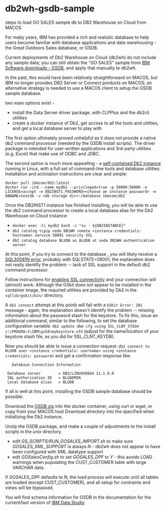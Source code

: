 # db2wh-gsdb-sample
steps to load GO SALES sample db to DB2 Warehouse on Cloud from MACOS

For maby years, IBM has provided a rich and realistic database to help users become familiar with database applications and data warehousing - the Great Outdoors Sales database, or GSDB.

Current deployments of Db2 Warehouse on Cloud (db2wh) do not include any sample data; you can still obtain the "GO SALES" sample from [IBM Software downloads - GSDB](ftp://ftp.software.ibm.com/software/data/sample/GSDB_DB2_LUW_ZOS_v2r3.zip), and apply that manually to db2wh.

In the past, this would have been relatively straightforward on MACOS, but IBM no longer provides DB2 Server or Connect products on MACOS; an alternative strategy is needed to use a MACOS client to setup the GSDB sample database.

two main options exist -
+ install the Data Server driver package, with CLPPlus and the db2cli utilities
+ create a docker instance of Db2, get access to all the tools and utilities, and get a local database server to play with

The first option ultimately proved unhelpful as it does not provide a native db2 command processor (needed by the GSDB install scripts). The driver package is intended for user-written applications and 3rd-party utilities (e.g. Excel) that make use of ODBC and JDBC.

The second option is much more appealling - a [self-contained Db2 instance](https://hub.docker.com/r/ibmcom/db2) running in Linux, with a full set of command-line tools and database utilities. Installation and activiation instructions are clear and simple:
```
docker pull ibmcom/db2:latest
docker run -itd --name mydb2 --privileged=true -p 50000:50000 -e LICENSE=accept -e DB2INST1_PASSWORD=<choose an instance password> -e DBNAME=testdb -v <db storage dir>:/database ibmcom/db2
```
Once the DB2INST1 instance has finished installing, you will be able to use the db2 command processor to create a local database alias for the Db2 Warehouse on Cloud instance:
+ `docker exec -ti mydb2 bash -c "su - ${DB2INSTANCE}"`
+ `db2 catalog tcpip node DB2WH remote <instance credentials: hostname> service 50001 security SSL`
+ `db2 catalog database BLUDB as BLUDB at node DB2WH authentication server`

At this point, if you try to connect to the database , you will likely receive a [SQL30081N error](https://www.ibm.com/support/pages/sql30081n-tcpip-communication-errors), probably with SQLSTATE=08001; the explanation does not really identify the problem -- lack of SSL support in the default db2 command processor.

Follow instructions for [enabling SSL connectivity](https://cloud.ibm.com/docs/services/Db2whc?topic=Db2whc-ssl_support) and your connection will (almost) work. Although the GSkit does not appear to be installed in the container image, the required utilities are provided by Db2 in the `sqllib/gskit/bin/` directory.

A `db2 connect` attempt at this poinb will fail with a `GSKit Error: 201` message - again, the explanation doesn't identify the problem -- missing information about the password stash for the keystore. To fix this, issue an additional command, similar to the following, to set the database configuration variable:
`db2 update dbm cfg using SSL_CLNT_STASH c:\PROGRA~1\IBM\gsk8\mykeystore.sth`
(adjust for the name/location of your keystore stash file, as you did for SSL_CLNT_KEYDB).

Now you should be able to issue a connection request:
`db2 connect to BLUDB user <instance credentials: username> using <instance credentials: password>`
and get a confirmation response like:
```
   Database Connection Information

 Database server        = DB2/LINUXX8664 11.1.9.0
 SQL authorization ID   = BLUADMIN
 Local database alias   = BLUDB
```

If all is well at this point, installing the GSDB sample database should be possible.

Download the [GSDB zip](ftp://ftp.software.ibm.com/software/data/sample/GSDB_DB2_LUW_ZOS_v2r3.zip) into the docker container, using curl or wget, or copy from your MACOS host Download directory into the <db storage dir> specified when initializing the Db2 instance.
  
Unzip the GSDB package, and make a couple of adjustments to the install scripts in the *unix* directory.
+ edit *GS_SCRIPTS/RUN_GOSALES_IMPORT.sh* to make sure *GOSALES_XML_SUPPORT* is always *N* - db2wh does not appear to have been configured with XML datatype support
+ edit *GOSalesConfig.sh* to set *GOSALES_DPF* to *Y* - this avoids LOAD warnings when populating the CUST_CUSTOMER table with large VARCHAR data.

If GOSALES_DPF defaults to N, the load process will execute until all tables are loaded (except CUST_CUSTOMER), and all setup for contraints and views will be bypassed. 

You will find schema information for GSDB in the documentation for the current/last version of [IBM Data Studio](https://www.ibm.com/support/knowledgecenter/SS62YD_4.1.1/com.ibm.sampledata.go.doc/topics/greatoutdoors.html)



